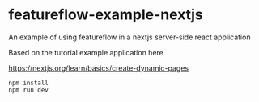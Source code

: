 # featureflow-example-nextjs
An example of using featureflow in a nextjs server-side react application


Based on the tutorial example application here 

https://nextjs.org/learn/basics/create-dynamic-pages

```.env
npm install
npm run dev
```



